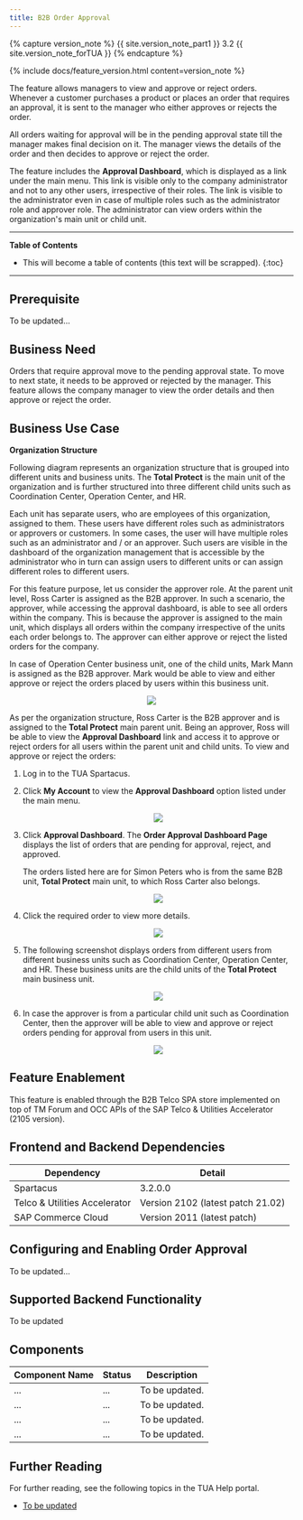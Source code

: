 ```yaml
---
title: B2B Order Approval
---
```


{% capture version_note %}
{{ site.version_note_part1 }} 3.2 {{ site.version_note_forTUA }}
{% endcapture %}

{% include docs/feature_version.html content=version_note %}

The feature allows managers to view and approve or reject orders. Whenever a customer purchases a product or places an order that requires an approval, it is sent to the manager who either approves or rejects the order.  

All orders waiting for approval will be in the pending approval state till the manager makes final decision on it. The manager views the details of the order and then decides to approve or reject the order. 

The feature includes the **Approval Dashboard**, which is displayed as a link under the main menu. This link is visible only to the company administrator and not to any other users, irrespective of their roles. The link is visible to the administrator even in case of multiple roles such as the administrator role and approver role. The administrator can view orders within the organization's main unit or child unit.

***

**Table of Contents**

- This will become a table of contents (this text will be scrapped).
{:toc}

***

## Prerequisite

To be updated...

## Business Need

Orders that require approval move to the pending approval state. To move to next state, it needs to be approved or rejected by the manager. This feature allows the company manager to view the order details and then approve or reject the order.

## Business Use Case

**Organization Structure**

Following diagram represents an organization structure that is grouped into different units and business units. The **Total Protect** is the main unit of the organization and is further structured into three different child units such as Coordination Center, Operation Center, and HR.

Each unit has separate users, who are employees of this organization, assigned to them. These users have different roles such as administrators or approvers or customers. In some cases, the user will have multiple roles such as an administrator and / or an approver. Such users are visible in the dashboard of the organization management that is accessible by the administrator who in turn can assign users to different units or can assign different roles to different users.

For this feature purpose, let us consider the approver role. At the parent unit level, Ross Carter is assigned as the B2B approver. In such a scenario, the approver, while accessing the approval dashboard, is able to see all orders within the company. This is because the approver is assigned to the main unit, which displays all orders within the company irrespective of the units each order belongs to. The approver can either approve or reject the listed orders for the company.

In case of Operation Center business unit, one of the child units, Mark Mann is assigned as the B2B approver. Mark would be able to view and either approve or reject the orders placed by users within this business unit.

   <p align="center"><img src="{{ site.baseurl }}/assets/images/telco/organization-structure2.png"></p>

As per the organization structure, Ross Carter is the B2B approver and is assigned to the **Total Protect** main parent unit. Being an approver, Ross will be able to view the **Approval Dashboard** link and access it to approve or reject orders for all users within the parent unit and child units. To view and approve or reject the orders:

1. Log in to the TUA Spartacus.

1. Click **My Account** to view the **Approval Dashboard** option listed under the main menu.

    <p align="center"><img src="{{ site.baseurl }}/assets/images/telco/myaccount-approval-dashboard-menu.png"></p>

1. Click **Approval Dashboard**. The **Order Approval Dashboard Page** displays the list of orders that are pending for approval, reject, and approved.

    The orders listed here are for Simon Peters who is from the same B2B unit, **Total Protect** main unit, to which Ross Carter also belongs.

    <p align="center"><img src="{{ site.baseurl }}/assets/images/telco/order-approval-dashboard-pg.png"></p>

1.  Click the required order to view more details.

    <p align="center"><img src="{{ site.baseurl }}/assets/images/telco/order-approval-dashboard-pg-order-details.png"></p>

1.  The following screenshot displays orders from different users from different business units such as Coordination Center, Operation Center, and HR. These business units are the child units of the **Total Protect** main business unit.

    <p align="center"><img src="{{ site.baseurl }}/assets/images/telco/order-approval-dashboard-pg2.png"></p>

1.  In case the approver is from a particular child unit such as Coordination Center, then the approver will be able to view and approve or reject orders pending for approval from users in this unit.

    <p align="center"><img src="{{ site.baseurl }}/assets/images/telco/order-approval-dashboard-pg3.png"></p>


## Feature Enablement

This feature is enabled through the B2B Telco SPA store implemented on top of TM Forum and OCC APIs of the SAP Telco & Utilities Accelerator (2105 version).

## Frontend and Backend Dependencies

| Dependency                                	| Detail                                                 	|
|--------------------------------------------	|--------------------------------------------------------	|
| Spartacus                                     	| 3.2.0.0                                          	|
| Telco & Utilities Accelerator	             	| Version 2102 (latest patch 21.02)            	|
| SAP Commerce Cloud 	| Version 2011 (latest patch) 	|

## Configuring and Enabling Order Approval

To be updated...

## Supported Backend Functionality

To be updated

## Components

| Component   Name                 	| Status  	| Description                                                                                                                                                                                                         	|
|----------------------------------	|---------	|---------------------------------------------------------------------------------------------------------------------------------------------------------------------------------------------------------------------	|
| ...       	| ...     	| To be updated.               	|
| ...              	| ... 	| To be updated.                                                       	|
| ...             	| ... 	| To be updated.                                                                                                                          	|
| ... 	| ... 	| To be updated.

## Further Reading

For further reading, see the following topics in the TUA Help portal.

- [To be updated](https://help.sap.com/viewer/c762d9007c5c4f38bafbe4788446983e/latest/en-US/602fadbbb42c40a68750d0dac7deba8a.html)
